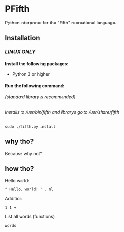 # PFifth
Python interpreter for the "Fifth" recreational language.
## Installation 
### <i><b>LINUX ONLY</b></i>
#### Install the following packages:
- Python 3 or higher
#### Run the following command:
###### (standard library is recommended)
###### Installs to /usr/bin/fifth and librarys go to /usr/share/fifth
```sudo ./fifth.py install```
## why tho?
Because why not?
## how tho?
Hello world:
```
" Hello, world! " . nl
```
Addition
```
1 1 +
```         
List all words (functions)
```
words
```
